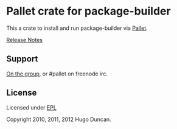 # Pallet crate for package-builder

This a crate to install and run package-builder via [Pallet](http://pallet.github.com/pallet).

[Release Notes](https://github.com/pallet/package-builder-crate/blob/master/ReleaseNotes.md)

## Support

[On the group](http://groups.google.com/group/pallet-clj), or #pallet on freenode irc.

## License

Licensed under [EPL](http://www.eclipse.org/legal/epl-v10.html)

Copyright 2010, 2011, 2012 Hugo Duncan.
